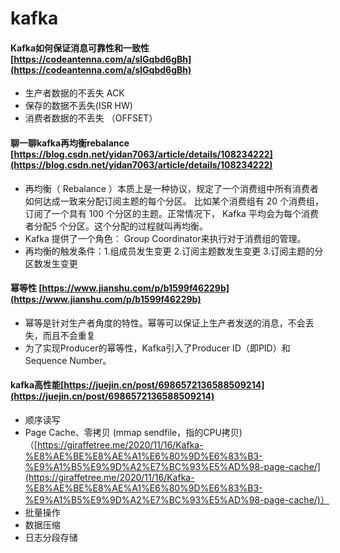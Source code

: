 # kafka

#### Kafka如何保证消息可靠性和一致性 [https://codeantenna.com/a/slGqbd6gBh](https://codeantenna.com/a/slGqbd6gBh)

* 生产者数据的不丢失 ACK
* 保存的数据不丢失(ISR HW)
* 消费者数据的不丢失 （OFFSET）

#### 聊一聊kafka再均衡rebalance [https://blog.csdn.net/yidan7063/article/details/108234222](https://blog.csdn.net/yidan7063/article/details/108234222)

* 再均衡（ Rebalance ）本质上是一种协议，规定了一个消费组中所有消费者如何达成一致来分配订阅主题的每个分区。 比如某个消费组有 20 个消费组，订阅了一个具有 100 个分区的主题。正常情况下， Kafka 平均会为每个消费者分配5 个分区。这个分配的过程就叫再均衡。
* Kafka 提供了一个角色： Group Coordinator来执行对于消费组的管理。
* 再均衡的触发条件：1.组成员发生变更  2.订阅主题数发生变更 3.订阅主题的分区数发生变更

#### 幂等性 [https://www.jianshu.com/p/b1599f46229b](https://www.jianshu.com/p/b1599f46229b)

* 幂等是针对生产者角度的特性。幂等可以保证上生产者发送的消息，不会丢失，而且不会重复
* 为了实现Producer的幂等性，Kafka引入了Producer ID（即PID）和Sequence Number。

#### kafka高性能[https://juejin.cn/post/6986572136588509214](https://juejin.cn/post/6986572136588509214)

* 顺序读写
* Page Cache、零拷贝 (mmap  sendfile，指的CPU拷贝)（[https://giraffetree.me/2020/11/16/Kafka-%E8%AE%BE%E8%AE%A1%E6%80%9D%E6%83%B3-%E9%A1%B5%E9%9D%A2%E7%BC%93%E5%AD%98-page-cache/](https://giraffetree.me/2020/11/16/Kafka-%E8%AE%BE%E8%AE%A1%E6%80%9D%E6%83%B3-%E9%A1%B5%E9%9D%A2%E7%BC%93%E5%AD%98-page-cache/)）
* 批量操作
* 数据压缩
* 日志分段存储
